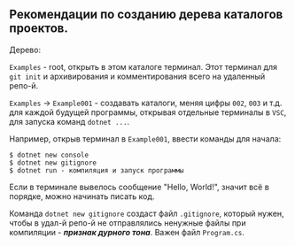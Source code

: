 ## Рекомендации по созданию дерева каталогов проектов.
Дерево: 

`Examples` - root, открыть в этом каталоге терминал. Этот терминал для `git init` и архивирования и комментирования всего на удаленный репо-й.

`Examples` -> `Example001` - создавать каталоги, меняя цифры `002`, `003` и т.д. для каждой будущей программы, открывая отдельные терминалы в `VSC`, для запуска команд `dotnet ...`.

Например, открыв терминал в `Example001`, ввести команды для начала:

    $ dotnet new console
    $ dotnet new gitignore
    $ dotnet run - компиляция и запуск программы

Если в терминале вывелось сообщение "Hello, World!", значит всё в порядке, можно начинать писать код. 

Команда `dotnet new gitignore` создаст файл `.gitignore`, который нужен, чтобы в удал-й репо-й не отправлялись ненужные файлы при компиляции - *__признак дурного тона__*. Важен файл `Program.cs`.

